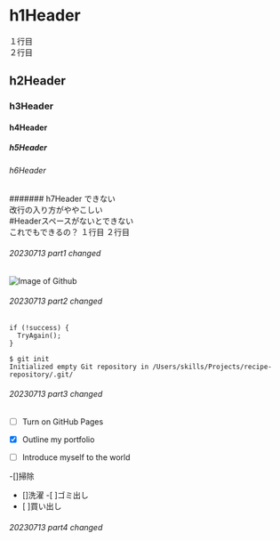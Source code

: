 # h1Header
１行目   
２行目   
## h2Header
### h3Header
#### h4Header
##### h5Header
###### h6Header
####### h7Header できない  
改行の入り方がややこしい  
#Headerスペースがないとできない  
これでもできるの？
１行目   ２行目   
###### 20230713 part1 changed

![Image of Github](https://www.kaitoy.xyz/images/github.png)

###### 20230713 part2 changed

```
if (!success) {
  TryAgain();
}
```
```
$ git init
Initialized empty Git repository in /Users/skills/Projects/recipe-repository/.git/
```
###### 20230713 part3 changed

- [ ] Turn on GitHub Pages
- [x] Outline my portfolio
- [ ] Introduce myself to the world


-[]掃除
- []洗濯
-[ ]ゴミ出し
- [ ]買い出し

###### 20230713 part4 changed
